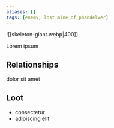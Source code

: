```yaml
---
aliases: []
tags: [enemy, lost_mine_of_phandelver]
---
```

![[skeleton-giant.webp|400]]

Lorem ipsum

## Relationships
dolor sit amet

## Loot
- consectetur
- adipiscing elit